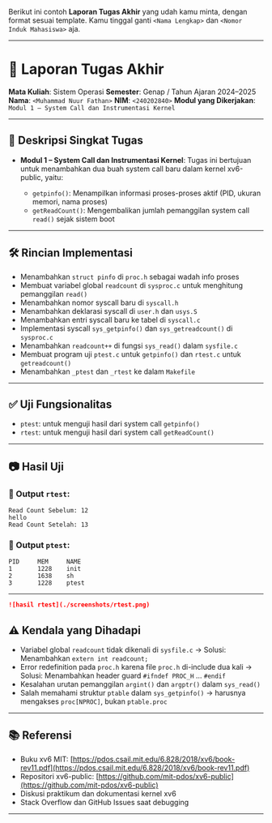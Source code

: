 Berikut ini contoh **Laporan Tugas Akhir** yang udah kamu minta, dengan format sesuai template. Kamu tinggal ganti `<Nama Lengkap>` dan `<Nomor Induk Mahasiswa>` aja.

---

# 📝 Laporan Tugas Akhir

**Mata Kuliah**: Sistem Operasi
**Semester**: Genap / Tahun Ajaran 2024–2025
**Nama**: `<Muhammad Nuur Fathan>`
**NIM**: `<240202840>`
**Modul yang Dikerjakan**:
`Modul 1 – System Call dan Instrumentasi Kernel`

---

## 📌 Deskripsi Singkat Tugas

* **Modul 1 – System Call dan Instrumentasi Kernel**:
  Tugas ini bertujuan untuk menambahkan dua buah system call baru dalam kernel xv6-public, yaitu:

  * `getpinfo()`: Menampilkan informasi proses-proses aktif (PID, ukuran memori, nama proses)
  * `getReadCount()`: Mengembalikan jumlah pemanggilan system call `read()` sejak sistem boot

---

## 🛠️ Rincian Implementasi

* Menambahkan `struct pinfo` di `proc.h` sebagai wadah info proses
* Membuat variabel global `readcount` di `sysproc.c` untuk menghitung pemanggilan `read()`
* Menambahkan nomor syscall baru di `syscall.h`
* Menambahkan deklarasi syscall di `user.h` dan `usys.S`
* Menambahkan entri syscall baru ke tabel di `syscall.c`
* Implementasi syscall `sys_getpinfo()` dan `sys_getreadcount()` di `sysproc.c`
* Menambahkan `readcount++` di fungsi `sys_read()` dalam `sysfile.c`
* Membuat program uji `ptest.c` untuk `getpinfo()` dan `rtest.c` untuk `getreadcount()`
* Menambahkan `_ptest` dan `_rtest` ke dalam `Makefile`

---

## ✅ Uji Fungsionalitas

* `ptest`: untuk menguji hasil dari system call `getpinfo()`
* `rtest`: untuk menguji hasil dari system call `getReadCount()`

---

## 📷 Hasil Uji

### 📍 Output `rtest`:

```
Read Count Sebelum: 12
hello
Read Count Setelah: 13
```

### 📍 Output `ptest`:

```
PID     MEM     NAME
1       1228    init
2       1638    sh
3       1228    ptest
```

---
```markdown
![hasil rtest](./screenshots/rtest.png)
```

## ⚠️ Kendala yang Dihadapi

* Variabel global `readcount` tidak dikenali di `sysfile.c` → Solusi: Menambahkan `extern int readcount;`
* Error redefinition pada `proc.h` karena file `proc.h` di-include dua kali → Solusi: Menambahkan header guard `#ifndef PROC_H` … `#endif`
* Kesalahan urutan pemanggilan `argint()` dan `argptr()` dalam `sys_read()`
* Salah memahami struktur `ptable` dalam `sys_getpinfo()` → harusnya mengakses `proc[NPROC]`, bukan `ptable.proc`

---

## 📚 Referensi

* Buku xv6 MIT: [https://pdos.csail.mit.edu/6.828/2018/xv6/book-rev11.pdf](https://pdos.csail.mit.edu/6.828/2018/xv6/book-rev11.pdf)
* Repositori xv6-public: [https://github.com/mit-pdos/xv6-public](https://github.com/mit-pdos/xv6-public)
* Diskusi praktikum dan dokumentasi kernel xv6
* Stack Overflow dan GitHub Issues saat debugging

---

